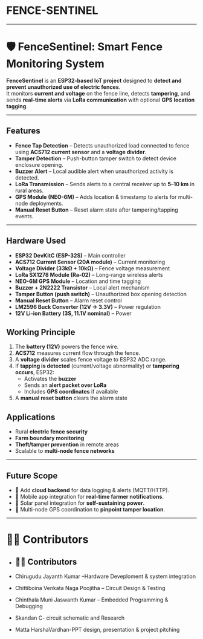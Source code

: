 # FENCE-SENTINEL
---
# 🛡️ FenceSentinel: Smart Fence Monitoring System

**FenceSentinel** is an **ESP32-based IoT project** designed to **detect and prevent unauthorized use of electric fences**.  
It monitors **current and voltage** on the fence line, detects **tampering**, and sends **real-time alerts** via **LoRa communication** with optional **GPS location tagging**.

---

##  Features
- **Fence Tap Detection** – Detects unauthorized load connected to fence using **ACS712 current sensor** and a **voltage divider**.  
- **Tamper Detection** – Push-button tamper switch to detect device enclosure opening.  
- **Buzzer Alert** – Local audible alert when unauthorized activity is detected.  
- **LoRa Transmission** – Sends alerts to a central receiver up to **5–10 km** in rural areas.  
- **GPS Module (NEO-6M)** – Adds location & timestamp to alerts for multi-node deployments.  
- **Manual Reset Button** – Reset alarm state after tampering/tapping events.  

---

##  Hardware Used
- **ESP32 DevKitC (ESP-32S)** – Main controller  
- **ACS712 Current Sensor (20A module)** – Current monitoring  
- **Voltage Divider (33kΩ + 10kΩ)** – Fence voltage measurement  
- **LoRa SX1278 Module (Ra-02)** – Long-range wireless alerts  
- **NEO-6M GPS Module** – Location and time tagging  
- **Buzzer + 2N2222 Transistor** – Local alert mechanism  
- **Tamper Button (push switch)** – Unauthorized box opening detection  
- **Manual Reset Button** – Alarm reset control  
- **LM2596 Buck Converter (12V → 3.3V)** – Power regulation  
- **12V Li-ion Battery (3S, 11.1V nominal)** – Power 

##  Working Principle
1. The **battery (12V)** powers the fence wire.  
2. **ACS712** measures current flow through the fence.  
3. A **voltage divider** scales fence voltage to ESP32 ADC range.  
4. If **tapping is detected** (current/voltage abnormality) or **tampering occurs**, ESP32:  
   - Activates the **buzzer**  
   - Sends an **alert packet over LoRa**  
   - Includes **GPS coordinates** if available  
5. A **manual reset button** clears the alarm state
   


##  Applications
- Rural **electric fence security**  
- **Farm boundary monitoring**  
- **Theft/tamper prevention** in remote areas  
- Scalable to **multi-node fence networks**  

---

##  Future Scope
- 🔄 Add **cloud backend** for data logging & alerts (MQTT/HTTP).  
- 📱 Mobile app integration for **real-time farmer notifications**.  
- 🔋 Solar panel integration for **self-sustaining power**.  
- 📍 Multi-node GPS coordination to **pinpoint tamper location**.  

---

# 👨‍💻 Contributors
-  ## 👨‍💻 Contributors

- Chirugudu Jayanth Kumar –Hardware Deveploment & system integration
- Chittiboina Venkata Naga Poojitha – Circuit Design & Testing  
- Chinthala Muni Jaswanth Kumar – Embedded Programming & Debugging
- Skandan C- circuit schematic and Research
- Matta HarshaVardhan-PPT design, presentation & project pitching  

